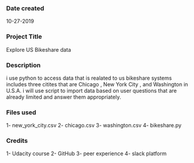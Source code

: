 ### Date created
10-27-2019
### Project Title
Explore US Bikeshare data 

### Description
i use python to access data that is realated to us bikeshare systems includes three citites  that are Chicago , New York City , and Washington in U.S.A. i will use script to import data based on user questions that are already limited and answer them appropriately. 

### Files used
1-  new_york_city.csv
2-  chicago.csv
3-  washington.csv
4-  bikeshare.py

### Credits
1-  Udacity course 
2-  GitHub 
3- peer experience
4- slack platform
